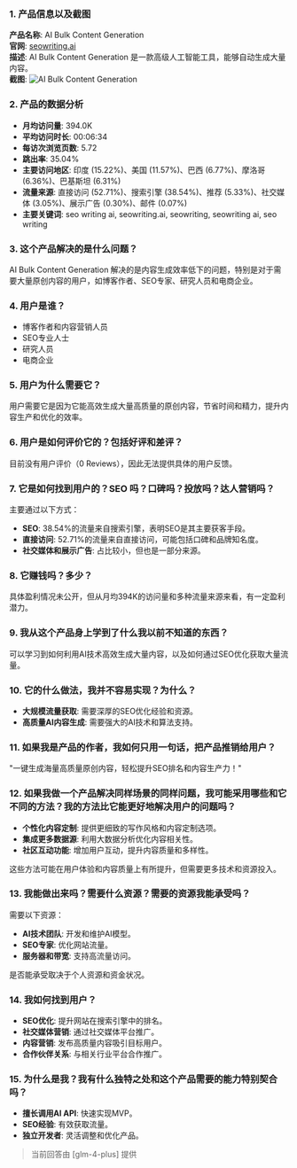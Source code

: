 ### 1. 产品信息以及截图

**产品名称**: AI Bulk Content Generation  
**官网**: [seowriting.ai](https://seowriting.ai)  
**描述**: AI Bulk Content Generation 是一款高级人工智能工具，能够自动生成大量内容。  
**截图**: ![AI Bulk Content Generation](https://cdn-images.toolify.ai/169909912056506823.jpg)

### 2. 产品的数据分析

- **月均访问量**: 394.0K
- **平均访问时长**: 00:06:34
- **每访次浏览页数**: 5.72
- **跳出率**: 35.04%
- **主要访问地区**: 印度 (15.22%)、美国 (11.57%)、巴西 (6.77%)、摩洛哥 (6.36%)、巴基斯坦 (6.31%)
- **流量来源**: 直接访问 (52.71%)、搜索引擎 (38.54%)、推荐 (5.33%)、社交媒体 (3.05%)、展示广告 (0.30%)、邮件 (0.07%)
- **主要关键词**: seo writing ai, seowriting.ai, seowriting, seowriting ai, seo writing

### 3. 这个产品解决的是什么问题？

AI Bulk Content Generation 解决的是内容生成效率低下的问题，特别是对于需要大量原创内容的用户，如博客作者、SEO专家、研究人员和电商企业。

### 4. 用户是谁？

- 博客作者和内容营销人员
- SEO专业人士
- 研究人员
- 电商企业

### 5. 用户为什么需要它？

用户需要它是因为它能高效生成大量高质量的原创内容，节省时间和精力，提升内容生产和优化的效率。

### 6. 用户是如何评价它的？包括好评和差评？

目前没有用户评价（0 Reviews），因此无法提供具体的用户反馈。

### 7. 它是如何找到用户的？SEO 吗？口碑吗？投放吗？达人营销吗？

主要通过以下方式：
- **SEO**: 38.54%的流量来自搜索引擎，表明SEO是其主要获客手段。
- **直接访问**: 52.71%的流量来自直接访问，可能包括口碑和品牌知名度。
- **社交媒体和展示广告**: 占比较小，但也是一部分来源。

### 8. 它赚钱吗？多少？

具体盈利情况未公开，但从月均394K的访问量和多种流量来源来看，有一定盈利潜力。

### 9. 我从这个产品身上学到了什么我以前不知道的东西？

可以学习到如何利用AI技术高效生成大量内容，以及如何通过SEO优化获取大量流量。

### 10. 它的什么做法，我并不容易实现？为什么？

- **大规模流量获取**: 需要深厚的SEO优化经验和资源。
- **高质量AI内容生成**: 需要强大的AI技术和算法支持。

### 11. 如果我是产品的作者，我如何只用一句话，把产品推销给用户？

"一键生成海量高质量原创内容，轻松提升SEO排名和内容生产力！"

### 12. 如果我做一个产品解决同样场景的同样问题，我可能采用哪些和它不同的方法？我的方法比它能更好地解决用户的问题吗？

- **个性化内容定制**: 提供更细致的写作风格和内容定制选项。
- **集成更多数据源**: 利用大数据分析优化内容相关性。
- **社区互动功能**: 增加用户互动，提升内容质量和多样性。

这些方法可能在用户体验和内容质量上有所提升，但需要更多技术和资源投入。

### 13. 我能做出来吗？需要什么资源？需要的资源我能承受吗？

需要以下资源：
- **AI技术团队**: 开发和维护AI模型。
- **SEO专家**: 优化网站流量。
- **服务器和带宽**: 支持高流量访问。

是否能承受取决于个人资源和资金状况。

### 14. 我如何找到用户？

- **SEO优化**: 提升网站在搜索引擎中的排名。
- **社交媒体营销**: 通过社交媒体平台推广。
- **内容营销**: 发布高质量内容吸引目标用户。
- **合作伙伴关系**: 与相关行业平台合作推广。

### 15. 为什么是我？我有什么独特之处和这个产品需要的能力特别契合吗？

- **擅长调用AI API**: 快速实现MVP。
- **SEO经验**: 有效获取流量。
- **独立开发者**: 灵活调整和优化产品。

> 当前回答由 [glm-4-plus] 提供